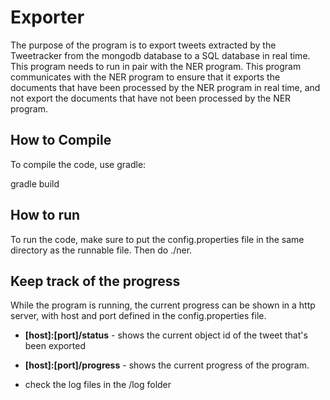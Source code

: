 # Exporter

The purpose of the program is to export tweets extracted by the Tweetracker from the mongodb database to a SQL database in real time. This program needs to run in pair with the NER program. This program communicates with the NER program to ensure that it exports the documents that have been processed by the NER program in real time, and not export the documents that have not been processed by the NER program.

## How to Compile

To compile the code, use gradle:

gradle build

## How to run

To run the code, make sure to put the config.properties file in the same directory as the runnable file. Then do ./ner.

## Keep track of the progress

While the program is running, the current progress can be shown in a http server, with host and port defined in the config.properties file.
* **[host]:[port]/status** - shows the current object id of the tweet that's been exported
* **[host]:[port]/progress** - shows the current progress of the program.

* check the log files in the /log folder
